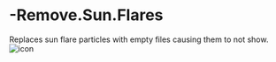 # -Remove.Sun.Flares
Replaces sun flare particles with empty files causing them to not show.
  ![icon](https://user-images.githubusercontent.com/99835765/154771213-4ca31f0c-8470-47e3-8db5-806a274cc3f4.png)
